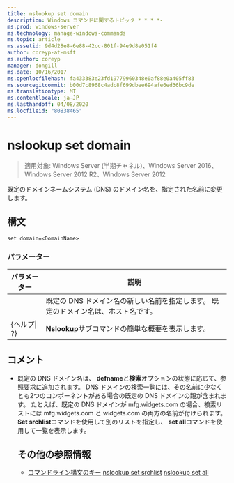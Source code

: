 ```yaml
---
title: nslookup set domain
description: Windows コマンドに関するトピック * * * *-
ms.prod: windows-server
ms.technology: manage-windows-commands
ms.topic: article
ms.assetid: 9d4d28e8-6e88-42cc-801f-94e9d8e051f4
author: coreyp-at-msft
ms.author: coreyp
manager: dongill
ms.date: 10/16/2017
ms.openlocfilehash: fa433383e23fd19779960348e0af88e0a405ff83
ms.sourcegitcommit: b00d7c8968c4adc8f699dbee694afe6ed36bc9de
ms.translationtype: MT
ms.contentlocale: ja-JP
ms.lasthandoff: 04/08/2020
ms.locfileid: "80838465"
---
```

# <a name="nslookup-set-domain"></a>nslookup set domain

>適用対象: Windows Server (半期チャネル)、Windows Server 2016、Windows Server 2012 R2、Windows Server 2012

既定のドメインネームシステム (DNS) のドメイン名を、指定された名前に変更します。
## <a name="syntax"></a>構文
```
set domain=<DomainName>
```
### <a name="parameters"></a>パラメーター

|    パラメーター    |                                           説明                                           |
|-----------------|-------------------------------------------------------------------------------------------------|
|  <DomainName>   | 既定の DNS ドメイン名の新しい名前を指定します。 既定のドメイン名は、ホスト名です。 |
| {ヘルプ&#124; ?} |                      **Nslookup**サブコマンドの簡単な概要を表示します。                      |

## <a name="remarks"></a>コメント
- 既定の DNS ドメイン名は、 **defname**と**検索**オプションの状態に応じて、参照要求に追加されます。 DNS ドメインの検索一覧には、その名前に少なくとも2つのコンポーネントがある場合の既定の DNS ドメインの親が含まれます。 たとえば、既定の DNS ドメインが mfg.widgets.com の場合、検索リストには mfg.widgets.com と widgets.com の両方の名前が付けられます。 **Set srchlist**コマンドを使用して別のリストを指定し、 **set all**コマンドを使用して一覧を表示します。
  ## <a name="additional-references"></a>その他の参照情報
  - [コマンドライン構文のキー](command-line-syntax-key.md)
  [nslookup set srchlist](nslookup-set-srchlist.md)
  [nslookup set all](nslookup-set-all.md)
